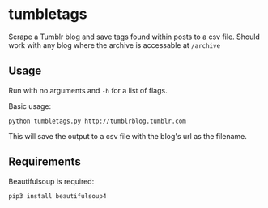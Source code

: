 # tumbletags
Scrape a Tumblr blog and save tags found within posts to a csv file. Should work with any blog where the archive is accessable at `/archive`

## Usage
Run with no arguments and `-h` for a list of flags.

Basic usage:

```
python tumbletags.py http://tumblrblog.tumblr.com
```
This will save the output to a csv file with the blog's url as the filename.

## Requirements
Beautifulsoup is required:
```
pip3 install beautifulsoup4
```